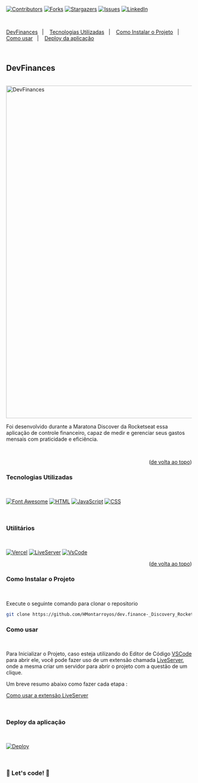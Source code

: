<a name="readme-top"></a>


[![Contributors][contributors-shield]][contributors-url]
[![Forks][forks-shield]][forks-url]
[![Stargazers][stars-shield]][stars-url]
[![Issues][issues-shield]][issues-url]
[![LinkedIn][linkedin-shield]][linkedin-url]

<br>

  <a href="#DevFinances">DevFinances</a>&nbsp;&nbsp;&nbsp;|&nbsp;&nbsp;&nbsp;
  <a href="#Tecnologias-Utilizadas">Tecnologias Utilizadas</a>&nbsp;&nbsp;&nbsp;|&nbsp;&nbsp;&nbsp;
  <a href="#Como-Instalar-o-Projeto">Como Instalar o Projeto</a>&nbsp;&nbsp;&nbsp;|&nbsp;&nbsp;&nbsp;
  <a href="#Como-usar">Como usar</a>&nbsp;&nbsp;&nbsp;|&nbsp;&nbsp;&nbsp;
  <a href="#Deploy-da-aplicação">Deploy da aplicação</a>


<br>

## <strong>DevFinances</strong>

<br>

<img width="902" alt="DevFinances" src="https://user-images.githubusercontent.com/60220406/107148450-d737bb80-6931-11eb-83d5-e515927bb76e.png">

<br>

Foi desenvolvido durante a Maratona Discover da Rocketseat essa aplicação de controle financeiro, capaz de medir e gerenciar seus gastos mensais com praticidade e eficiência. 

<br>

<p align="right">(<a href="#readme-top">de volta ao topo</a>)</p>


### <strong>Tecnologias Utilizadas</strong>

<br>

  [![Font Awesome][Font Awesome]][Font Awesome-url]
  [![HTML][HTML]][HTML-url]
  [![JavaScript][JavaScript]][JavaScript-url]
  [![CSS][CSS]][CSS-url]

<br>

### <strong>Utilitários</strong>

<br>

  [![Vercel][Vercel]][Vercel-url]
  [![LiveServer][LiveServer]][LiveServer-url]
  [![VsCode][VsCode]][VsCode-url]


<p align="right">(<a href="#readme-top">de volta ao topo</a>)</p>


### <strong>Como Instalar o Projeto</strong>
<br>

Execute o seguinte comando para clonar o repositorio 

```sh
git clone https://github.com/HMontarroyos/dev.finance-_Discovery_RocketSeat.git 
```

### <strong>Como usar</strong> 
<br>

Para Inicializar o Projeto, caso esteja utilizando do Editor de Código [VSCode](https://code.visualstudio.com/) para abrir ele, você pode fazer uso de um extensão chamada [LiveServer](https://marketplace.visualstudio.com/items?itemName=ritwickdey.LiveServer), onde a mesma criar um servidor para abrir o projeto com a questão de um clique.

Um breve resumo abaixo como fazer cada etapa :

[Como usar a extensão LiveServer](https://www.freecodecamp.org/portuguese/news/live-server-no-vs-code-como-atualizar-automaticamente-o-seu-navegador-com-essa-extensao-simples/)


<br>

### <strong>Deploy da aplicação</strong> 
<br>

[![Deploy][Deploy]][Deploy-url]

<br>


### 🚀 Let's code! 🚀 ###


<!-- MARKDOWN LINKS & IMAGES -->
<!-- https://www.markdownguide.org/basic-syntax/#reference-style-links -->
[contributors-shield]: https://img.shields.io/github/contributors/HMontarroyos/dev.finance-_Discovery_RocketSeat.svg?style=for-the-badge
[contributors-url]: https://github.com/HMontarroyos/dev.finance-_Discovery_RocketSeat/graphs/contributors
[forks-shield]: https://img.shields.io/github/forks/HMontarroyos/dev.finance-_Discovery_RocketSeat.svg?style=for-the-badge
[forks-url]: https://github.com/HMontarroyos/dev.finance-_Discovery_RocketSeat/fork
[stars-shield]: https://img.shields.io/github/stars/HMontarroyos/dev.finance-_Discovery_RocketSeat.svg?style=for-the-badge
[stars-url]: https://github.com/HMontarroyos/dev.finance-_Discovery_RocketSeat/stargazers
[issues-shield]: https://img.shields.io/github/issues/HMontarroyos/dev.finance-_Discovery_RocketSeat.svg?style=for-the-badge
[issues-url]: https://github.com/HMontarroyos/dev.finance-_Discovery_RocketSeat/issues
[linkedin-shield]: https://img.shields.io/badge/-LinkedIn-black.svg?style=for-the-badge&logo=linkedin&colorB=555
[linkedin-url]: https://www.linkedin.com/in/hebertmontarroyos-developer/


[HTML]: https://img.shields.io/badge/HTML-239120?style=for-the-badge&logo=html5&logoColor=white
[HTML-url]: https://www.w3schools.com/html/
[JavaScript]: 	https://img.shields.io/badge/JavaScript-F7DF1E?style=for-the-badge&logo=javascript&logoColor=black
[JavaScript-url]: https://developer.mozilla.org/en-US/docs/Web/JavaScript
[CSS]: https://img.shields.io/badge/CSS-239120?&style=for-the-badge&logo=css3&logoColor=white
[CSS-url]: https://developer.mozilla.org/pt-BR/docs/Web/CSS
[Font Awesome]: https://img.shields.io/badge/Font%20Awesome-20232A?style=for-the-badge&logo=fontawesome&logoColor=blue
[Font Awesome-url]: https://fontawesome.com/

[Vercel]: https://img.shields.io/badge/Vercel-000000?style=for-the-badge&logo=vercel&logoColor=white
[Vercel-url]: https://vercel.com/
[VsCode]: https://img.shields.io/badge/Visual_Studio_Code-0078D4?style=for-the-badge&logo=visual%20studio%20code&logoColor=white
[VsCode-url]: https://code.visualstudio.com/
[LiveServer]: https://img.shields.io/badge/Live%20Server-20232A?style=for-the-badge&logoColor=blue
[LiveServer-url]: https://marketplace.visualstudio.com/items?itemName=ritwickdey.LiveServer
[Deploy]: https://img.shields.io/badge/Vercel-000000?style=for-the-badge&logo=vercel&logoColor=white
[Deploy-url]: https://dev-finance-hmontarroyos.vercel.app/
